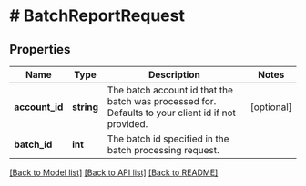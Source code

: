 # # BatchReportRequest

## Properties

Name | Type | Description | Notes
------------ | ------------- | ------------- | -------------
**account_id** | **string** | The batch account id that the batch was processed for. Defaults to your client id if not provided. | [optional]
**batch_id** | **int** | The batch id specified in the batch processing request. |

[[Back to Model list]](../../README.md#models) [[Back to API list]](../../README.md#endpoints) [[Back to README]](../../README.md)
